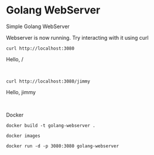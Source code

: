 # Golang WebServer
Simple Golang WebServer

Webserver is now running. Try interacting with it using curl

```console
curl http://localhost:3080
```
Hello, /

&nbsp;

```console
curl http://localhost:3080/jimmy
```
Hello, jimmy

&nbsp;&nbsp;

Docker
```console
docker build -t golang-webserver .
```

```console
docker images
```

```console
docker run -d -p 3080:3080 golang-webserver
```
